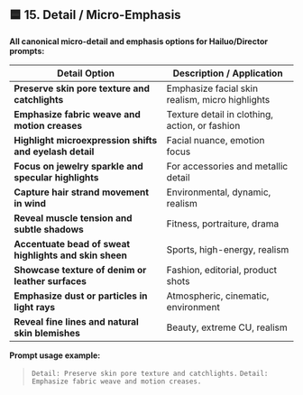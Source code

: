 ## 🟦 15. **Detail / Micro-Emphasis**

**All canonical micro-detail and emphasis options for Hailuo/Director prompts:**

| Detail Option                                           | Description / Application                       |
| ------------------------------------------------------- | ----------------------------------------------- |
| **Preserve skin pore texture and catchlights**          | Emphasize facial skin realism, micro highlights |
| **Emphasize fabric weave and motion creases**           | Texture detail in clothing, action, or fashion  |
| **Highlight microexpression shifts and eyelash detail** | Facial nuance, emotion focus                    |
| **Focus on jewelry sparkle and specular highlights**    | For accessories and metallic detail             |
| **Capture hair strand movement in wind**                | Environmental, dynamic, realism                 |
| **Reveal muscle tension and subtle shadows**            | Fitness, portraiture, drama                     |
| **Accentuate bead of sweat highlights and skin sheen**  | Sports, high-energy, realism                    |
| **Showcase texture of denim or leather surfaces**       | Fashion, editorial, product shots               |
| **Emphasize dust or particles in light rays**           | Atmospheric, cinematic, environment             |
| **Reveal fine lines and natural skin blemishes**        | Beauty, extreme CU, realism                     |

**Prompt usage example:**

> `Detail: Preserve skin pore texture and catchlights.`
> `Detail: Emphasize fabric weave and motion creases.`
